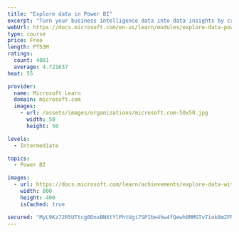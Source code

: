 ```yaml
---
title: "Explore data in Power BI"
excerpt: "Turn your business intelligence data into data insights by creating and configuring Power BI dashboards."
webUrl: https://docs.microsoft.com/en-us/learn/modules/explore-data-power-bi/
type: course
price: Free
length: PT53M
ratings:
  count: 4081
  average: 4.721637
heat: 55

provider:
  name: Microsoft Learn
  domain: microsoft.com
  images:
    - url: /assets/images/organizations/microsoft.com-50x50.jpg
      width: 50
      height: 50

levels:
  - Intermediate

topics:
  - Power BI

images:
  - url: https://docs.microsoft.com/learn/achievements/explore-data-with-power-bi-desktop-social.png
    width: 800
    height: 400
    isCached: true

secured: "MyL9Kz72R5UTtcg0DnxBNXtYlPhtUgi7SPIbe4hw4fQewh0MMSTvTiok8mZFNZ+KqgX3c/0EGPrT2gm46lFP4NlV97YC1zzywIscHmR8RNrBEgY9IMhNjzXBXqrvAkAdbNRV9cm787NRGAEpOquxZ8I0ILVd1sxGQSWVSupN1ZXpF93B/eAn5kQExe3yksqA1wblQopgRRAnKGIK+SnWBM+yv4SUY8504P8GS6echrEK6VHWVaFK/MiFdjuQ5LhLIbtffjHDMRdYPN4Y3NxEoXqeEDyskQiwLxU+XpPIKlmsmyIL1sodMMdcxAYJrjyptwC1Fb7JLM8fYQ/wBhjPx0WmdhAx05FEO65eahu8dI/kQkR202n4L2YcciOQOwUvRbqyK2QeExnCY3timAiZdjjeYfVh3qgnRHvxGsynlrg=;YP9i0H31zL4CVkWY/CiOmw=="
---
```


